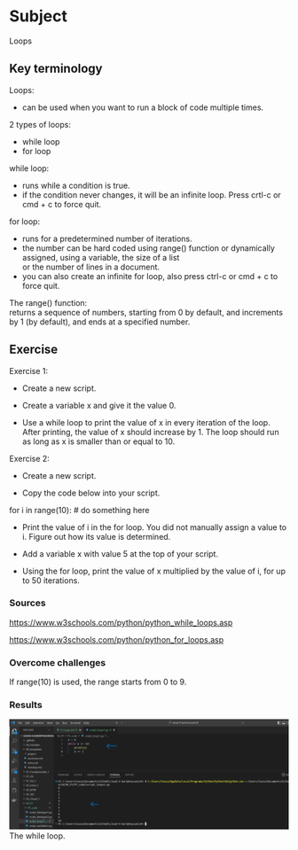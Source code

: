 # Subject
Loops

## Key terminology
Loops:  
- can be used when you want to run a block of code multiple times.  

2 types of loops:  
- while loop  
- for loop  

while loop:  
- runs while a condition is true.
- if the condition never changes, it will be an infinite loop. Press crtl-c or cmd + c to force quit.  

for loop:  
- runs for a predetermined number of iterations.  
- the number can be hard coded using range() function or dynamically assigned, using a variable, the size of a list  
or the number of lines in a document.  
- you can also create an infinite for loop, also press ctrl-c or cmd + c to force quit.  

The range() function:  
returns a sequence of numbers, starting from 0 by default, and increments by 1 (by default), and ends at a specified number.

## Exercise  
Exercise 1:  

- Create a new script.  

- Create a variable x and give it the value 0.  

- Use a while loop to print the value of x in every iteration of the loop. After printing, the value of x should increase by 1. The loop should run as long as x is smaller than or equal to 10.  

Exercise 2:  

- Create a new script.  

- Copy the code below into your script.  

 for i in range(10):
    # do something here  

- Print the value of i in the for loop. You did not manually assign a value to i. Figure out how its value is determined.  

- Add a variable x with value 5 at the top of your script.  

- Using the for loop, print the value of x multiplied by the value of i, for up to 50 iterations.


### Sources
https://www.w3schools.com/python/python_while_loops.asp  

https://www.w3schools.com/python/python_for_loops.asp

### Overcome challenges
If range(10) is used, the range starts from 0 to 9.

### Results  
![result exercise 1](https://github.com/Techgrounds-Cloud-9/cloud-9-karimtouzani24/blob/ed64b9020d5c02179704f8324b6c8d24a504bacf/00_includes/PY/result_loops1.png)  
The while loop.  
